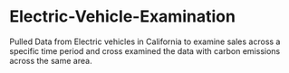 # Electric-Vehicle-Examination
Pulled Data from Electric vehicles in California to examine sales across a specific time period and cross examined the data with carbon emissions across the same area.
